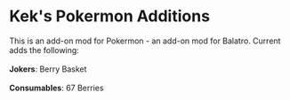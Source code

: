 # **Kek's Pokermon Additions**
This is an add-on mod for Pokermon - an add-on mod for Balatro. 
Current adds the following:<br/><br/>
  **Jokers**: Berry Basket<br/><br/>
  **Consumables**: 67 Berries<br/><br/>
